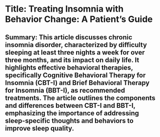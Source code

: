 # Title: Treating Insomnia with Behavior Change: A Patient’s Guide

## Summary: This article discusses chronic insomnia disorder, characterized by difficulty sleeping at least three nights a week for over three months, and its impact on daily life. It highlights effective behavioral therapies, specifically Cognitive Behavioral Therapy for Insomnia (CBT-I) and Brief Behavioral Therapy for Insomnia (BBT-I), as recommended treatments. The article outlines the components and differences between CBT-I and BBT-I, emphasizing the importance of addressing sleep-specific thoughts and behaviors to improve sleep quality.